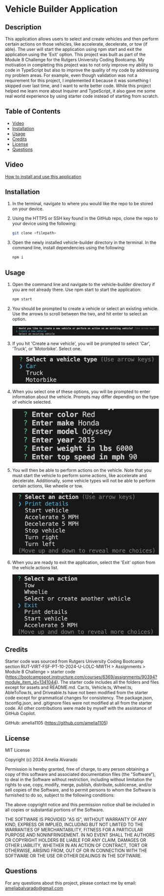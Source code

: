 # Vehicle Builder Application

## Description

This application allows users to select and create vehicles and then perform certain actions on those vehicles, like accelerate, decelerate, or tow (if able). The user will start the application using npm start and exit the application using the 'Exit' option. This project was built as part of the Module 8 Challenge for the Rutgers University Coding Bootcamp. My motivation in completing this project was to not only improve my ability to code in TypeScript but also to improve the quality of my code by addressing my problem areas. For example, even though validation was not a requirement for this project, I implemented it because it was something I skipped over last time, and I want to write better code. While this project helped me learn more about Inquirer and TypeScript, it also gave me some real world experience by using starter code instead of starting from scratch.

## Table of Contents

- [Video](#video)
- [Installation](#installation)
- [Usage](#usage)
- [Credits](#credits)
- [License](#license)
- [Questions](#questions)

## Video

[How to install and use this application](https://drive.google.com/file/d/1Qkz_SAvfPZBxoKmfxrzm1lQjeM0oQ0yZ/view?usp=sharing)

## Installation

1. In the terminal, navigate to where you would like the repo to be stored on your device.

2. Using the HTTPS or SSH key found in the GitHub repo, clone the repo to your device using the following:

    ```sh
    git clone <filepath>
    ```

3. Open the newly installed vehicle-builder directory in the terminal. In the command line, install dependencies using the following:

    ```sh
    npm i
    ```

## Usage

1. Open the command line and navigate to the vehicle-builder directory if you are not already there. Use npm start to start the application:

    ```sh
    npm start
    ```

2. You should be prompted to create a vehicle or select an existing vehicle. Use the arrows to scroll between the two, and hit enter to select an option.

    ![options to create or select a vehicle](./assets/create-select.png)

3. If you hit 'Create a new vehicle', you will be prompted to select 'Car', 'Truck', or 'Motorbike'. Select one.

    ![options to create a type of vehicle](./assets/car-tr-mot.png)

4. When you select one of these options, you will be prompted to enter information about the vehicle. Prompts may differ depending on the type of vehicle selected.

    ![vehicle information prompts](./assets/vehicle-info.png)

5. You will then be able to perform actions on the vehicle. Note that you must start the vehicle to perform some actions, like accelerate and decelerate. Additionally, some vehicle types will not be able to perform certain actions, like wheelie or tow.

    ![list of vehicle actions](./assets/actions-list.png)

6. When you are ready to exit the application, select the 'Exit' option from the vehicle actions list.

    ![exit option in list](./assets/exit.png)

## Credits

Starter code was sourced from Rutgers University Coding Bootcamp section RUT-VIRT-FSF-PT-10-2024-U-LOLC-MWTH > Assignments > Module 8 Challenge > starter code (https://bootcampspot.instructure.com/courses/6369/assignments/90394?module_item_id=1341044). The starter code includes all the folders and files except for assets and README.md. Car.ts, Vehicle.ts, Wheel.ts, AbleToTow.ts, and Driveable.ts have not been modified from the starter code except for grammatical changes for consistency. The package.json, tsconfig.json, and .gitignore files were not modified at all from the starter code. All other contributions were made by myself with the assistance of GitHub Copilot. 

GitHub: amelia1105 (https://github.com/amelia1105)

## License

MIT License

Copyright (c) 2024 Amelia Alvarado

Permission is hereby granted, free of charge, to any person obtaining a copy
of this software and associated documentation files (the "Software"), to deal
in the Software without restriction, including without limitation the rights
to use, copy, modify, merge, publish, distribute, sublicense, and/or sell
copies of the Software, and to permit persons to whom the Software is
furnished to do so, subject to the following conditions:

The above copyright notice and this permission notice shall be included in all
copies or substantial portions of the Software.

THE SOFTWARE IS PROVIDED "AS IS", WITHOUT WARRANTY OF ANY KIND, EXPRESS OR
IMPLIED, INCLUDING BUT NOT LIMITED TO THE WARRANTIES OF MERCHANTABILITY,
FITNESS FOR A PARTICULAR PURPOSE AND NONINFRINGEMENT. IN NO EVENT SHALL THE
AUTHORS OR COPYRIGHT HOLDERS BE LIABLE FOR ANY CLAIM, DAMAGES OR OTHER
LIABILITY, WHETHER IN AN ACTION OF CONTRACT, TORT OR OTHERWISE, ARISING FROM,
OUT OF OR IN CONNECTION WITH THE SOFTWARE OR THE USE OR OTHER DEALINGS IN THE
SOFTWARE.

## Questions

For any questions about this project, please contact me by email: ameliabalvarado@gmail.com
